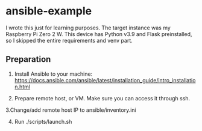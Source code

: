 # ansible-example

I wrote this just for learning purposes. The target instance was my Raspberry Pi Zero 2 W.
This device has Python v3.9 and Flask preinstalled, so I skipped the entire requirements and venv part.

## Preparation

1. Install Ansible to your machine: https://docs.ansible.com/ansible/latest/installation_guide/intro_installation.html

2. Prepare remote host, or VM. Make sure you can access it through ssh.

3.Change/add remote host IP to ansible/inventory.ini

4. Run ./scripts/launch.sh